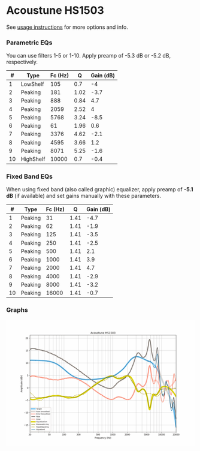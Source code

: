 # Acoustune HS1503
See [usage instructions](https://github.com/jaakkopasanen/AutoEq#usage) for more options and info.

### Parametric EQs
You can use filters 1-5 or 1-10. Apply preamp of -5.3 dB or -5.2 dB, respectively.

|   # | Type      |   Fc (Hz) |    Q |   Gain (dB) |
|-----|-----------|-----------|------|-------------|
|   1 | LowShelf  |       105 | 0.7  |        -4   |
|   2 | Peaking   |       181 | 1.02 |        -3.7 |
|   3 | Peaking   |       888 | 0.84 |         4.7 |
|   4 | Peaking   |      2059 | 2.52 |         4   |
|   5 | Peaking   |      5768 | 3.24 |        -8.5 |
|   6 | Peaking   |        61 | 1.96 |         0.6 |
|   7 | Peaking   |      3376 | 4.62 |        -2.1 |
|   8 | Peaking   |      4595 | 3.66 |         1.2 |
|   9 | Peaking   |      8071 | 5.25 |        -1.6 |
|  10 | HighShelf |     10000 | 0.7  |        -0.4 |

### Fixed Band EQs
When using fixed band (also called graphic) equalizer, apply preamp of **-5.1 dB** (if available) and set gains manually with these parameters.

|   # | Type    |   Fc (Hz) |    Q |   Gain (dB) |
|-----|---------|-----------|------|-------------|
|   1 | Peaking |        31 | 1.41 |        -4.7 |
|   2 | Peaking |        62 | 1.41 |        -1.9 |
|   3 | Peaking |       125 | 1.41 |        -3.5 |
|   4 | Peaking |       250 | 1.41 |        -2.5 |
|   5 | Peaking |       500 | 1.41 |         2.1 |
|   6 | Peaking |      1000 | 1.41 |         3.9 |
|   7 | Peaking |      2000 | 1.41 |         4.7 |
|   8 | Peaking |      4000 | 1.41 |        -2.9 |
|   9 | Peaking |      8000 | 1.41 |        -3.2 |
|  10 | Peaking |     16000 | 1.41 |        -0.7 |

### Graphs
![](./Acoustune%20HS1503.png)
